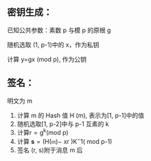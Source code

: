 ## 密钥生成：
已知公共参数：素数 p 与模 p 的原根 g

随机选取 (1, p-1)中的 x，作为私钥

计算 y=gx (mod p), 作为公钥

## 签名：
明文为 m
1. 计算 m 的 Hash 值 H (m), 表示为[1, p-1]中的值
2.  随机选取[1, p-2]中与 p-1 互素的 k
3.  $\operatorname{\text{计算r}=g^k(mod~p)}$
4. 计算 $\mathbf{s}=(\mathsf{H}(\mathfrak{m})-$ xr $)\mathsf{K}^-1($ mod p-1)
5. 签名 (r, s)附于消息 m 后

